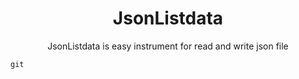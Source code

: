 # <div align = "center">JsonListdata</div>
<div align = "center">JsonListdata is easy instrument for read and write json file</div>

<code>git</code>
